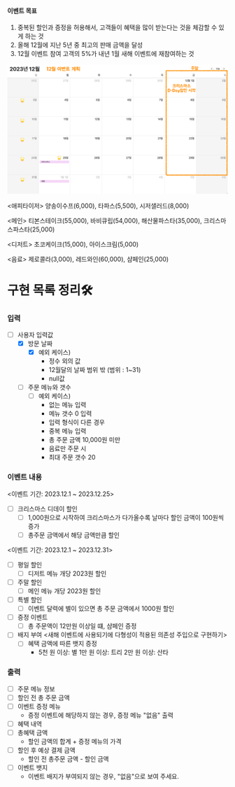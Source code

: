 #### 이벤트 목표
1. 중복된 할인과 증정을 허용해서, 고객들이 혜택을 많이 받는다는 것을 체감할 수 있게 하는 것
2. 올해 12월에 지난 5년 중 최고의 판매 금액을 달성
3. 12월 이벤트 참여 고객의 5%가 내년 1월 새해 이벤트에 재참여하는 것

![](image.png)

<애피타이저>
양송이수프(6,000), 타파스(5,500), 시저샐러드(8,000)

<메인>
티본스테이크(55,000), 바비큐립(54,000), 해산물파스타(35,000), 크리스마스파스타(25,000)

<디저트>
초코케이크(15,000), 아이스크림(5,000)

<음료>
제로콜라(3,000), 레드와인(60,000), 샴페인(25,000)


# 구현 목록 정리🛠

### 입력
-[ ] 사용자 입력값
  - [x] 방문 날짜 
    - [x] 예외 케이스)
      - 정수 외의 값 
      - 12월달의 날짜 범위 밖 (범위 : 1~31)
      - null값
  - [ ] 주문 메뉴와 갯수  
    - [ ] 예외 케이스)
      - 없는 메뉴 입력
      - 메뉴 갯수 0 입력
      - 입력 형식이 다른 경우
      - 중복 메뉴 입력
      - 총 주문 금액 10,000원 미만
      - 음료만 주문 시
      - 최대 주문 갯수 20 



### 이벤트 내용
<이벤트 기간: 2023.12.1 ~ 2023.12.25>
- [ ] 크리스마스 디데이 할인 
  - [ ] 1,000원으로 시작하여 크리스마스가 다가올수록 날마다 할인 금액이 100원씩 증가
  - [ ] 총주문 금액에서 해당 금액만큼 할인

<이벤트 기간: 2023.12.1 ~ 2023.12.31>
- [ ] 평일 할인
  - [ ] 디저트 메뉴 개당 2023원 할인
- [ ] 주말 할인
  - [ ] 메인 메뉴 개당 2023원 할인
- [ ] 특별 할인
  - [ ] 이벤트 달력에 별이 있으면 총 주문 금액에서 1000원 할인
- [ ] 증정 이벤트
  - [ ] 총 주문액이 12만원 이상일 떄, 샴페인 증정

- [ ] 배지 부여 <새해 이벤트에 사용되기에 다형성이 적용된 의존성 주입으로 구현하기>
  - [ ] 혜택 금액에 따른 뱃지 증정
    - 5천 원 이상: 별
      1만 원 이상: 트리
      2만 원 이상: 산타

### 출력
- [ ] 주문 메뉴 정보
- [ ] 할인 전 총 주문 금액
- [ ] 이벤트 증정 메뉴 
  - 증정 이벤트에 해당하지 않는 경우, 증정 메뉴 "없음" 출력
- [ ] 혜택 내역
- [ ] 총혜택 금액 
  - 할인 금액의 합계 + 증정 메뉴의 가격
- [ ] 할인 후 예상 결제 금액 
  - 할인 전 총주문 금액 - 할인 금액
- [ ] 이벤트 뱃지 
  - 이벤트 배지가 부여되지 않는 경우, "없음"으로 보여 주세요.